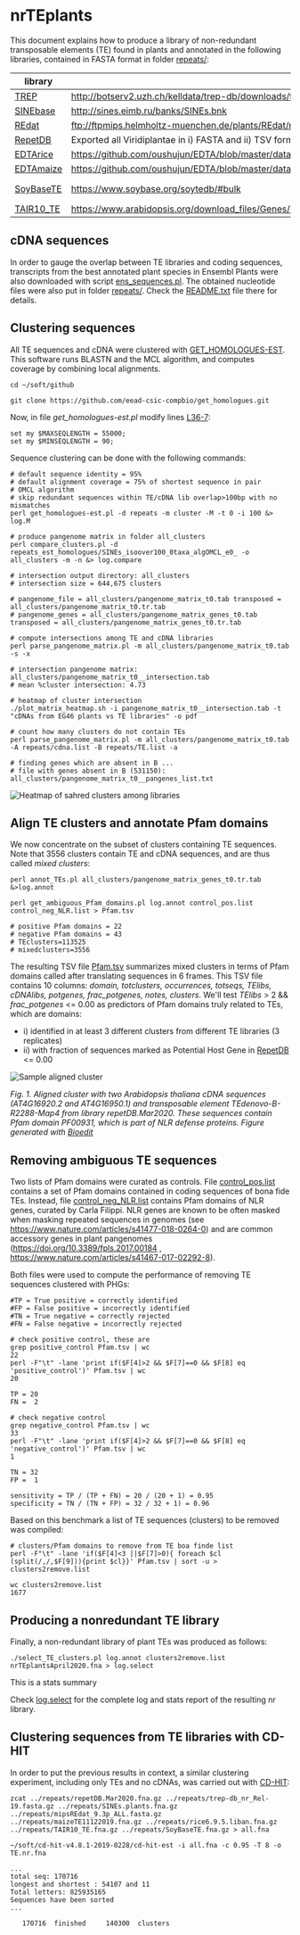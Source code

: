 
# nrTEplants

This document explains how to produce a library of non-redundant transposable elements (TE) found in plants and annotated in the following libraries, contained in FASTA format in folder [repeats/](./repeats/): 

|library|files downloaded|sequences|publication|
|-------|----------------|---------|-----------|
|[TREP](http://botserv2.uzh.ch/kelldata/trep-db)|http://botserv2.uzh.ch/kelldata/trep-db/downloads/trep-db_nr_Rel-19.fasta.gz|4162||
|[SINEbase](http://sines.eimb.ru)|http://sines.eimb.ru/banks/SINEs.bnk|60|https://www.ncbi.nlm.nih.gov/pubmed/23203982|
|[REdat](https://pgsb.helmholtz-muenchen.de/plant/recat)|ftp://ftpmips.helmholtz-muenchen.de/plants/REdat/mipsREdat_9.3p_ALL.fasta.gz|61730|https://www.ncbi.nlm.nih.gov/pubmed/23203886|
|[RepetDB](http://urgi.versailles.inra.fr/repetdb/begin.do)|Exported all Viridiplantae in i) FASTA and ii) TSV formats|33416|https://www.ncbi.nlm.nih.gov/pubmed/30719103|
|[EDTArice](https://github.com/oushujun/EDTA)|https://github.com/oushujun/EDTA/blob/master/database/rice6.9.5.liban|2431|https://europepmc.org/article/MED/31843001|
|[EDTAmaize](https://github.com/oushujun/EDTA)|https://github.com/oushujun/EDTA/blob/master/database/maizeTE11122019|1362|
|[SoyBaseTE](https://www.soybase.org/soytedb)|https://www.soybase.org/soytedb/#bulk|38664|http://www.biomedcentral.com/1471-2164/11/113|
|[TAIR10_TE](https://www.arabidopsis.org)|https://www.arabidopsis.org/download_files/Genes/TAIR10_genome_release/TAIR10_transposable_elements/TAIR10_TE.fas|31189||


## cDNA sequences

In order to gauge the overlap between TE libraries and coding sequences, transcripts from the best annotated plant species in Ensembl Plants were also downloaded with script [ens_sequences.pl](../../compara/ens_sequences.pl). The obtained nucleotide files were also put in folder [repeats/](./repeats/). Check the [README.txt](./repeats/README.txt) file there for details.

## Clustering sequences

All TE sequences and cDNA were clustered with [GET_HOMOLOGUES-EST](https://github.com/eead-csic-compbio/get_homologues). This software runs BLASTN and the MCL algorithm, and computes coverage by combining local alignments. 

```
cd ~/soft/github

git clone https://github.com/eead-csic-compbio/get_homologues.git
```

Now, in file *get_homologues-est.pl* modify lines [L36-7](https://github.com/eead-csic-compbio/get_homologues/blob/04d3937fff2331705ef4d713f932b630a245a368/get_homologues-est.pl#L36):
```
set my $MAXSEQLENGTH = 55000;
set my $MINSEQLENGTH = 90;
```

Sequence clustering can be done with the following commands:
```
# default sequence identity = 95%
# default alignment coverage = 75% of shortest sequence in pair
# OMCL algorithm
# skip redundant sequences within TE/cDNA lib overlap>100bp with no mismatches
perl get_homologues-est.pl -d repeats -m cluster -M -t 0 -i 100 &> log.M

# produce pangenome matrix in folder all_clusters
perl compare_clusters.pl -d repeats_est_homologues/SINEs_isoover100_0taxa_algOMCL_e0_ -o all_clusters -m -n &> log.compare

# intersection output directory: all_clusters
# intersection size = 644,675 clusters

# pangenome_file = all_clusters/pangenome_matrix_t0.tab transposed = all_clusters/pangenome_matrix_t0.tr.tab
# pangenome_genes = all_clusters/pangenome_matrix_genes_t0.tab transposed = all_clusters/pangenome_matrix_genes_t0.tr.tab

# compute intersections among TE and cDNA libraries
perl parse_pangenome_matrix.pl -m all_clusters/pangenome_matrix_t0.tab -s -x

# intersection pangenome matrix: all_clusters/pangenome_matrix_t0__intersection.tab
# mean %cluster intersection: 4.73

# heatmap of cluster intersection
./plot_matrix_heatmap.sh -i pangenome_matrix_t0__intersection.tab -t "cDNAs from EG46 plants vs TE libraries" -o pdf

# count how many clusters do not contain TEs
perl parse_pangenome_matrix.pl -m all_clusters/pangenome_matrix_t0.tab -A repeats/cdna.list -B repeats/TE.list -a

# finding genes which are absent in B ...
# file with genes absent in B (531150): all_clusters/pangenome_matrix_t0__pangenes_list.txt
```
![Heatmap of sahred clusters among libraries](./pics/pangenome_matrix_t0__intersection_heatmap.png)

## Align TE clusters and annotate Pfam domains

We now concentrate on the subset of clusters containing TE sequences. Note that 3556 clusters contain TE and cDNA sequences, and are thus called *mixed clusters*:

```
perl annot_TEs.pl all_clusters/pangenome_matrix_genes_t0.tr.tab &>log.annot

perl get_ambiguous_Pfam_domains.pl log.annot control_pos.list control_neg_NLR.list > Pfam.tsv

# positive Pfam domains = 22
# negative Pfam domains = 43
# TEclusters=113525
# mixedclusters=3556
```
 
The resulting TSV file [Pfam.tsv](./Pfam.tsv) summarizes mixed clusters in terms of Pfam domains called after translating sequences in 6 frames. This TSV file contains 10 columns: *domain, totclusters, occurrences, totseqs, TElibs, cDNAlibs, potgenes, frac_potgenes, notes, clusters*. We'll test *TElibs* > 2 && *frac_potgenes* <= 0.00 as predictors of Pfam domains truly related to TEs, which are domains:

+ i) identified in at least 3 different clusters from different TE libraries (3 replicates)
+ ii) with fraction of sequences marked as Potential Host Gene in [RepetDB](http://urgi.versailles.inra.fr/repetdb/begin.do) <= 0.00

![Sample aligned cluster](./pics/269_AT4G16920.2.png)

*Fig. 1. Aligned cluster with two Arabidopsis thaliana cDNA sequences (AT4G16920.2 and AT4G16950.1) and transposable element TEdenovo-B-R2288-Map4 from library repetDB.Mar2020. These sequences contain Pfam domain PF00931, which is part of NLR defense proteins.  Figure generated with [Bioedit](https://www.researchgate.net/publication/258565830_BioEdit_An_important_software_for_molecular_biology)*

## Removing ambiguous TE sequences

Two lists of Pfam domains were curated as controls. 
File [control_pos.list](./control_pos.list) contains a set of Pfam domains contained in coding sequences of bona fide TEs. 
Instead, file [control_neg_NLR.list](./control_neg_NLR.list) contains Pfam domains of NLR genes, curated by Carla Filippi. NLR genes are known to be often masked when masking repeated sequences in genomes (see https://www.nature.com/articles/s41477-018-0264-0) and are common accessory genes in plant pangenomes (https://doi.org/10.3389/fpls.2017.00184 , https://www.nature.com/articles/s41467-017-02292-8).

Both files were used to compute the performance of removing TE sequences clustered with PHGs:

```
#TP = True positive = correctly identified
#FP = False positive = incorrectly identified
#TN = True negative = correctly rejected
#FN = False negative = incorrectly rejected

# check positive control, these are
grep positive_control Pfam.tsv | wc
22
perl -F"\t" -lane 'print if($F[4]>2 && $F[7]==0 && $F[8] eq 'positive_control')' Pfam.tsv | wc
20

TP = 20
FN =  2

# check negative control
grep negative_control Pfam.tsv | wc
33
perl -F"\t" -lane 'print if($F[4]>2 && $F[7]==0 && $F[8] eq 'negative_control')' Pfam.tsv | wc
1

TN = 32
FP =  1

sensitivity = TP / (TP + FN) = 20 / (20 + 1) = 0.95
specificity = TN / (TN + FP) = 32 / 32 + 1) = 0.96
```

Based on this benchmark a list of TE sequences (clusters) to be removed was compiled:
```
# clusters/Pfam domains to remove from TE boa finde list
perl -F"\t" -lane 'if($F[4]<3 ||$F[7]>0){ foreach $cl (split(/,/,$F[9])){print $cl}}' Pfam.tsv | sort -u > clusters2remove.list

wc clusters2remove.list
1677
```

## Producing a nonredundant TE library

Finally, a non-redundant library of plant TEs was produced as follows:

```
./select_TE_clusters.pl log.annot clusters2remove.list nrTEplantsApril2020.fna > log.select
```

This is a stats summary

Check [log.select](./log.select) for the complete log and stats report of the resulting nr library.

## Clustering sequences from TE libraries with CD-HIT

In order to put the previous results in context, a similar clustering experiment, including only TEs and no cDNAs, was carried out with [CD-HIT](http://weizhongli-lab.org/cd-hit):

```
zcat ../repeats/repetDB.Mar2020.fna.gz ../repeats/trep-db_nr_Rel-19.fasta.gz ../repeats/SINEs.plants.fna.gz ../repeats/mipsREdat_9.3p_ALL.fasta.gz ../repeats/maizeTE11122019.fna.gz ../repeats/rice6.9.5.liban.fna.gz ../repeats/TAIR10_TE.fna.gz ../repeats/SoyBaseTE.fna.gz > all.fna

~/soft/cd-hit-v4.8.1-2019-0228/cd-hit-est -i all.fna -c 0.95 -T 8 -o TE.nr.fna

...
total seq: 170716
longest and shortest : 54107 and 11
Total letters: 825935165
Sequences have been sorted
...

   170716  finished     140300  clusters
```
